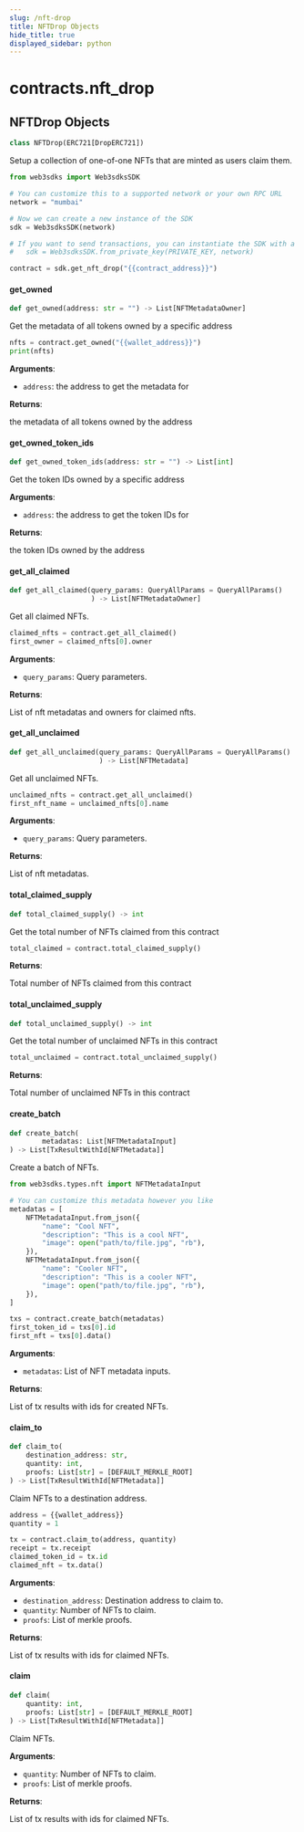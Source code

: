 ```yaml
---
slug: /nft-drop
title: NFTDrop Objects
hide_title: true
displayed_sidebar: python
---
```


<a id="contracts.nft_drop"></a>

# contracts.nft_drop

<a id="contracts.nft_drop.NFTDrop"></a>

## NFTDrop Objects

```python
class NFTDrop(ERC721[DropERC721])
```

Setup a collection of one-of-one NFTs that are minted as users claim them.

```python
from web3sdks import Web3sdksSDK

# You can customize this to a supported network or your own RPC URL
network = "mumbai"

# Now we can create a new instance of the SDK
sdk = Web3sdksSDK(network)

# If you want to send transactions, you can instantiate the SDK with a private key instead:
#   sdk = Web3sdksSDK.from_private_key(PRIVATE_KEY, network)

contract = sdk.get_nft_drop("{{contract_address}}")
```

<a id="contracts.nft_drop.NFTDrop.get_owned"></a>

#### get_owned

```python
def get_owned(address: str = "") -> List[NFTMetadataOwner]
```

Get the metadata of all tokens owned by a specific address

```python
nfts = contract.get_owned("{{wallet_address}}")
print(nfts)
```

**Arguments**:

- `address`: the address to get the metadata for

**Returns**:

the metadata of all tokens owned by the address

<a id="contracts.nft_drop.NFTDrop.get_owned_token_ids"></a>

#### get_owned_token_ids

```python
def get_owned_token_ids(address: str = "") -> List[int]
```

Get the token IDs owned by a specific address

**Arguments**:

- `address`: the address to get the token IDs for

**Returns**:

the token IDs owned by the address

<a id="contracts.nft_drop.NFTDrop.get_all_claimed"></a>

#### get_all_claimed

```python
def get_all_claimed(query_params: QueryAllParams = QueryAllParams()
                    ) -> List[NFTMetadataOwner]
```

Get all claimed NFTs.

```python
claimed_nfts = contract.get_all_claimed()
first_owner = claimed_nfts[0].owner
```

**Arguments**:

- `query_params`: Query parameters.

**Returns**:

List of nft metadatas and owners for claimed nfts.

<a id="contracts.nft_drop.NFTDrop.get_all_unclaimed"></a>

#### get_all_unclaimed

```python
def get_all_unclaimed(query_params: QueryAllParams = QueryAllParams()
                      ) -> List[NFTMetadata]
```

Get all unclaimed NFTs.

```python
unclaimed_nfts = contract.get_all_unclaimed()
first_nft_name = unclaimed_nfts[0].name
```

**Arguments**:

- `query_params`: Query parameters.

**Returns**:

List of nft metadatas.

<a id="contracts.nft_drop.NFTDrop.total_claimed_supply"></a>

#### total_claimed_supply

```python
def total_claimed_supply() -> int
```

Get the total number of NFTs claimed from this contract

```python
total_claimed = contract.total_claimed_supply()
```

**Returns**:

Total number of NFTs claimed from this contract

<a id="contracts.nft_drop.NFTDrop.total_unclaimed_supply"></a>

#### total_unclaimed_supply

```python
def total_unclaimed_supply() -> int
```

Get the total number of unclaimed NFTs in this contract

```python
total_unclaimed = contract.total_unclaimed_supply()
```

**Returns**:

Total number of unclaimed NFTs in this contract

<a id="contracts.nft_drop.NFTDrop.create_batch"></a>

#### create_batch

```python
def create_batch(
        metadatas: List[NFTMetadataInput]
) -> List[TxResultWithId[NFTMetadata]]
```

Create a batch of NFTs.

```python
from web3sdks.types.nft import NFTMetadataInput

# You can customize this metadata however you like
metadatas = [
    NFTMetadataInput.from_json({
        "name": "Cool NFT",
        "description": "This is a cool NFT",
        "image": open("path/to/file.jpg", "rb"),
    }),
    NFTMetadataInput.from_json({
        "name": "Cooler NFT",
        "description": "This is a cooler NFT",
        "image": open("path/to/file.jpg", "rb"),
    }),
]

txs = contract.create_batch(metadatas)
first_token_id = txs[0].id
first_nft = txs[0].data()
```

**Arguments**:

- `metadatas`: List of NFT metadata inputs.

**Returns**:

List of tx results with ids for created NFTs.

<a id="contracts.nft_drop.NFTDrop.claim_to"></a>

#### claim_to

```python
def claim_to(
    destination_address: str,
    quantity: int,
    proofs: List[str] = [DEFAULT_MERKLE_ROOT]
) -> List[TxResultWithId[NFTMetadata]]
```

Claim NFTs to a destination address.

```python
address = {{wallet_address}}
quantity = 1

tx = contract.claim_to(address, quantity)
receipt = tx.receipt
claimed_token_id = tx.id
claimed_nft = tx.data()
```

**Arguments**:

- `destination_address`: Destination address to claim to.
- `quantity`: Number of NFTs to claim.
- `proofs`: List of merkle proofs.

**Returns**:

List of tx results with ids for claimed NFTs.

<a id="contracts.nft_drop.NFTDrop.claim"></a>

#### claim

```python
def claim(
    quantity: int,
    proofs: List[str] = [DEFAULT_MERKLE_ROOT]
) -> List[TxResultWithId[NFTMetadata]]
```

Claim NFTs.

**Arguments**:

- `quantity`: Number of NFTs to claim.
- `proofs`: List of merkle proofs.

**Returns**:

List of tx results with ids for claimed NFTs.
